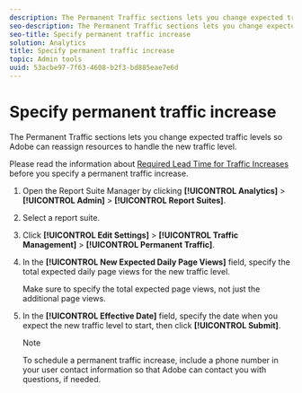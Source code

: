 ```yaml
---
description: The Permanent Traffic sections lets you change expected traffic levels so Adobe can reassign resources to handle the new traffic level.
seo-description: The Permanent Traffic sections lets you change expected traffic levels so Adobe can reassign resources to handle the new traffic level.
seo-title: Specify permanent traffic increase
solution: Analytics
title: Specify permanent traffic increase
topic: Admin tools
uuid: 53acbe97-7f63-4608-b2f3-bd885eae7e6d
---
```


# Specify permanent traffic increase

The Permanent Traffic sections lets you change expected traffic levels so Adobe can reassign resources to handle the new traffic level.

Please read the information about [Required Lead Time for Traffic Increases](/help/admin/c-traffic-management/traffic-lead-time.md) before you specify a permanent traffic increase.

1. Open the Report Suite Manager by clicking **[!UICONTROL Analytics]** > **[!UICONTROL Admin]** > **[!UICONTROL Report Suites]**.
1. Select a report suite.
1. Click **[!UICONTROL Edit Settings]** > **[!UICONTROL Traffic Management]** > **[!UICONTROL Permanent Traffic]**.
1. In the **[!UICONTROL New Expected Daily Page Views]** field, specify the total expected daily page views for the new traffic level.

   Make sure to specify the total expected page views, not just the additional page views.
1. In the **[!UICONTROL Effective Date]** field, specify the date when you expect the new traffic level to start, then click **[!UICONTROL Submit]**.

   >[!NOTE]
   >
   >To schedule a permanent traffic increase, include a phone number in your user contact information so that Adobe can contact you with questions, if needed.

